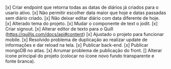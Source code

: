 [x] Criar endpoint que retorna todas as datas de diários já criados para o usario ativo.
[x] Não permitir escolher data maior que hoje e datas passadas sem diário criado.
[x] Não deixar editar diário com data diferente de hoje.
[x] Alterado tema do projeto.
[x] Mudar o componente de text o jodit.
[x] Criar signout.
[x] Alterar editor de texto para o Quill (https://quilljs.com/docs/api#content)
[x] Ajustado o projeto para funcionar mobile.
[x] Resolvido problema de duplicação ao realizar update de informações e dar reload na tela.
[x] Publicar back-end.
[x] Publicar mongoDB no atlas.
[x] Arrumar problema de publicação do front.
[] Alterar ícone principal do projeto (colocar no ícone novo fundo transparente e fonte branca).
